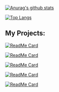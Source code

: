 [green]: <[![Anurag's github stats](https://github-readme-stats.vercel.app/api?username=blazedzn&theme=dark&show_icons=true&title_color=8FFF8B&text_color=E1FFE0)](https://github.com/blazedzn)>

[![Anurag's github stats](https://github-readme-stats.vercel.app/api?username=blazedzn&theme=dark&show_icons=true&title_color=A3FFF5&text_color=E0FFFB&icon_color=8DFDF0)](https://github.com/blazedzn)

[![Top Langs](https://github-readme-stats.vercel.app/api/top-langs/?username=blazedzn&layout=compact&theme=dark&title_color=A3FFF5&text_color=E0FFFB)](https://github.com/blazedzn)

## My Projects:
[![ReadMe Card](https://github-readme-stats.vercel.app/api/pin/?username=blazedzn&repo=Passkeeper&theme=dark&&title_color=A3FFF5&text_color=E0FFFB&icon_color=8DFDF0)](https://github.com/blazedzn/Passkeeper)

[![ReadMe Card](https://github-readme-stats.vercel.app/api/pin/?username=blazedzn&repo=ftg-modules&theme=dark&&title_color=A3FFF5&text_color=E0FFFB&icon_color=8DFDF0)](https://github.com/blazedzn/ftg-modules)

[![ReadMe Card](https://github-readme-stats.vercel.app/api/pin/?username=blazedzn&repo=Simple-Quadratic-Equations-Solver&theme=dark&&title_color=A3FFF5&text_color=E0FFFB&icon_color=8DFDF0)](https://github.com/blazedzn/Simple-Quadratic-Equations-Solver)

[![ReadMe Card](https://github-readme-stats.vercel.app/api/pin/?username=blazedzn&repo=caesars_code_decryptor&theme=dark&&title_color=A3FFF5&text_color=E0FFFB&icon_color=8DFDF0)](https://github.com/blazedzn/caesars_code_decryptor)


[![ReadMe Card](https://github-readme-stats.vercel.app/api/pin/?username=blazedzn&repo=blazedzn.github.io&theme=dark&&title_color=A3FFF5&text_color=E0FFFB&icon_color=8DFDF0)](https://github.com/blazedzn/blazedzn.github.io)
